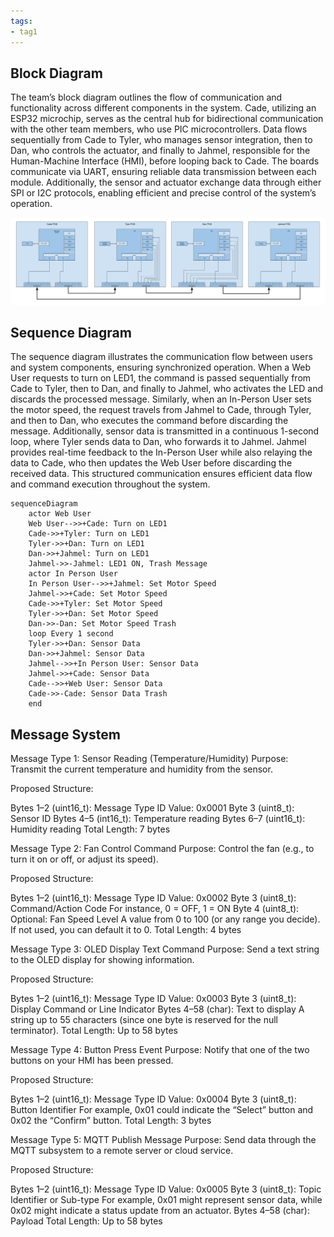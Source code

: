 ```yaml
---
tags:
- tag1
---
```


## **Block Diagram**
The team’s block diagram outlines the flow of communication and functionality across different components in the system. Cade, utilizing an ESP32 microchip, serves as the central hub for bidirectional communication with the other team members, who use PIC microcontrollers. Data flows sequentially from Cade to Tyler, who manages sensor integration, then to Dan, who controls the actuator, and finally to Jahmel, responsible for the Human-Machine Interface (HMI), before looping back to Cade. The boards communicate via UART, ensuring reliable data transmission between each module. Additionally, the sensor and actuator exchange data through either SPI or I2C protocols, enabling efficient and precise control of the system’s operation.

<img src="Team-Block-Diagram.png">

## **Sequence Diagram**

The sequence diagram illustrates the communication flow between users and system components, ensuring synchronized operation. When a Web User requests to turn on LED1, the command is passed sequentially from Cade to Tyler, then to Dan, and finally to Jahmel, who activates the LED and discards the processed message. Similarly, when an In-Person User sets the motor speed, the request travels from Jahmel to Cade, through Tyler, and then to Dan, who executes the command before discarding the message. Additionally, sensor data is transmitted in a continuous 1-second loop, where Tyler sends data to Dan, who forwards it to Jahmel. Jahmel provides real-time feedback to the In-Person User while also relaying the data to Cade, who then updates the Web User before discarding the received data. This structured communication ensures efficient data flow and command execution throughout the system.

``` mermaid
sequenceDiagram
    actor Web User
    Web User-->>+Cade: Turn on LED1
    Cade->>+Tyler: Turn on LED1
    Tyler->>+Dan: Turn on LED1
    Dan->>+Jahmel: Turn on LED1
    Jahmel->>-Jahmel: LED1 ON, Trash Message
    actor In Person User
    In Person User-->>+Jahmel: Set Motor Speed
    Jahmel->>+Cade: Set Motor Speed
    Cade->>+Tyler: Set Motor Speed
    Tyler->>+Dan: Set Motor Speed
    Dan->>-Dan: Set Motor Speed Trash
    loop Every 1 second
    Tyler->>+Dan: Sensor Data
    Dan->>+Jahmel: Sensor Data
    Jahmel-->>+In Person User: Sensor Data
    Jahmel->>+Cade: Sensor Data
    Cade-->>+Web User: Sensor Data
    Cade->>-Cade: Sensor Data Trash
    end
```
## Message System
Message Type 1: Sensor Reading (Temperature/Humidity)
Purpose:
Transmit the current temperature and humidity from the sensor.

Proposed Structure:

Bytes 1–2 (uint16_t): Message Type ID
Value: 0x0001
Byte 3 (uint8_t): Sensor ID
Bytes 4–5 (int16_t): Temperature reading
Bytes 6–7 (uint16_t): Humidity reading
Total Length: 7 bytes

Message Type 2: Fan Control Command
Purpose:
Control the fan (e.g., to turn it on or off, or adjust its speed).

Proposed Structure:

Bytes 1–2 (uint16_t): Message Type ID
Value: 0x0002
Byte 3 (uint8_t): Command/Action Code
For instance, 0 = OFF, 1 = ON
Byte 4 (uint8_t): Optional: Fan Speed Level
A value from 0 to 100 (or any range you decide). If not used, you can default it to 0.
Total Length: 4 bytes

Message Type 3: OLED Display Text Command
Purpose:
Send a text string to the OLED display for showing information.

Proposed Structure:

Bytes 1–2 (uint16_t): Message Type ID
Value: 0x0003
Byte 3 (uint8_t): Display Command or Line Indicator
Bytes 4–58 (char): Text to display
A string up to 55 characters (since one byte is reserved for the null terminator).
Total Length: Up to 58 bytes

Message Type 4: Button Press Event
Purpose:
Notify that one of the two buttons on your HMI has been pressed.

Proposed Structure:

Bytes 1–2 (uint16_t): Message Type ID
Value: 0x0004
Byte 3 (uint8_t): Button Identifier
For example, 0x01 could indicate the “Select” button and 0x02 the “Confirm” button.
Total Length: 3 bytes

Message Type 5: MQTT Publish Message
Purpose:
Send data through the MQTT subsystem to a remote server or cloud service.

Proposed Structure:

Bytes 1–2 (uint16_t): Message Type ID
Value: 0x0005
Byte 3 (uint8_t): Topic Identifier or Sub-type
For example, 0x01 might represent sensor data, while 0x02 might indicate a status update from an actuator.
Bytes 4–58 (char): Payload
Total Length: Up to 58 bytes


